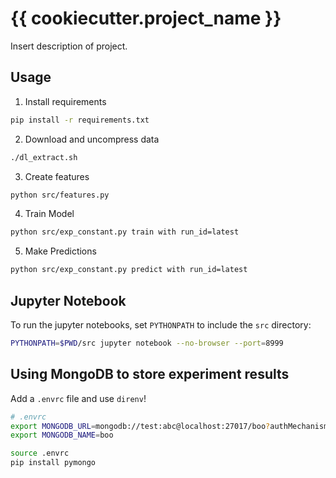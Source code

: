 # {{ cookiecutter.project_name }}

Insert description of project.

## Usage

1. Install requirements

```bash
pip install -r requirements.txt
```

2. Download and uncompress data

```bash
./dl_extract.sh
```

3. Create features

```bash
python src/features.py
```

4. Train Model

```bash
python src/exp_constant.py train with run_id=latest
```

5. Make Predictions

```bash
python src/exp_constant.py predict with run_id=latest
```

## Jupyter Notebook

To run the jupyter notebooks, set `PYTHONPATH` to include the `src` directory:

```bash
PYTHONPATH=$PWD/src jupyter notebook --no-browser --port=8999
```

## Using MongoDB to store experiment results

Add a `.envrc` file and use `direnv`!

```bash
# .envrc
export MONGODB_URL=mongodb://test:abc@localhost:27017/boo?authMechanism=SCRAM-SHA-1
export MONGODB_NAME=boo
```

```bash
source .envrc
pip install pymongo
```
